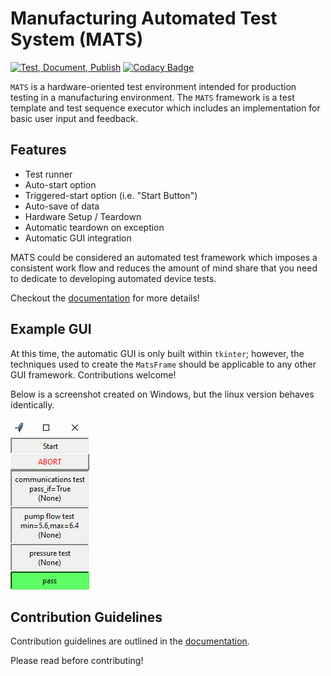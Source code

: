 # Manufacturing Automated Test System (MATS)

[![Test, Document, Publish](https://github.com/slightlynybbled/mats/actions/workflows/publish.yml/badge.svg)](https://github.com/slightlynybbled/mats/actions/workflows/publish.yml)
[![Codacy Badge](https://app.codacy.com/project/badge/Grade/4b8a81bf06eb48279531756d90fe598f)](https://www.codacy.com/gh/slightlynybbled/mats/dashboard?utm_source=github.com&amp;utm_medium=referral&amp;utm_content=slightlynybbled/mats&amp;utm_campaign=Badge_Grade)

`MATS` is a hardware-oriented test environment intended for production 
testing in a manufacturing environment.  The `MATS` framework is a test 
template and test sequence executor which includes an implementation for 
basic user input and feedback.

## Features

- Test runner
- Auto-start option
- Triggered-start option (i.e. "Start Button")
- Auto-save of data
- Hardware Setup / Teardown
- Automatic teardown on exception
- Automatic GUI integration

MATS could be considered an automated test framework which imposes a 
consistent work flow and reduces the amount of mind share that you need 
to dedicate to developing automated device tests.

Checkout the [documentation](https://slightlynybbled.github.io/mats/) 
for more details!

## Example GUI

At this time, the automatic GUI is only built within `tkinter`; however, the 
techniques used to create the `MatsFrame` should be applicable to any other
GUI framework.  Contributions welcome!

Below is a screenshot created on Windows, but the linux version behaves
identically.

![GUI](docs/images/tkmats-animation.gif)

## Contribution Guidelines

Contribution guidelines are outlined in the 
[documentation](https://mats.readthedocs.io/en/latest/pages/contribution_guidelines.html).

Please read before contributing!
